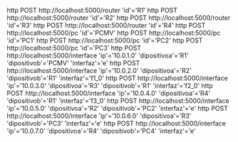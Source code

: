 http POST http://localhost:5000/router 'id'='R1'
http POST http://localhost:5000/router 'id'='R2'
http POST http://localhost:5000/router 'id'='R3'
http POST http://localhost:5000/router 'id'='R4'
http POST http://localhost:5000/pc 'id'='PCMV'
http POST http://localhost:5000/pc 'id'='PC1'
http POST http://localhost:5000/pc 'id'='PC2'
http POST http://localhost:5000/pc 'id'='PC3'
http POST http://localhost:5000/interface 'ip'='10.0.1.0' 'dipositivoa'='R1' 'dipositivob'='PCMV' 'interfaz'='e'
http POST http://localhost:5000/interface 'ip'='10.0.2.0' 'dipositivoa'='R2' 'dipositivob'='R1' 'interfaz'='f1_0'
http POST http://localhost:5000/interface 'ip'='10.0.3.0' 'dipositivoa'='R3' 'dipositivob'='R1' 'interfaz'='f2_0'
http POST http://localhost:5000/interface 'ip'='10.0.4.0' 'dipositivoa'='R4' 'dipositivob'='R1' 'interfaz'='f3_0'
http POST http://localhost:5000/interface 'ip'='10.0.5.0' 'dipositivoa'='R2' 'dipositivob'='PC2' 'interfaz'='e'
http POST http://localhost:5000/interface 'ip'='10.0.6.0' 'dipositivoa'='R3' 'dipositivob'='PC3' 'interfaz'='e'
http POST http://localhost:5000/interface 'ip'='10.0.7.0' 'dipositivoa'='R4' 'dipositivob'='PC4' 'interfaz'='e'